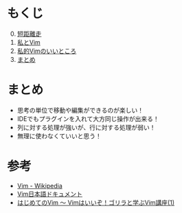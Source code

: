 # もくじ
0. [短距離走](./99-sample-rails.rb)
1. [私とVim](./1-vim-to-me.md)
2. [私的Vimのいいところ](./2-vim-lgtm-point.md)
3. [まとめ](./3-summary.md)

# まとめ

- 思考の単位で移動や編集ができるのが楽しい！
- IDEでもプラグインを入れて大方同じ操作が出来る！
- 列に対する処理が強いが、行に対する処理が弱い！
- 無理に使わなくていいと思う！

# 参考

- [Vim - Wikipedia](https://ja.wikipedia.org/wiki/Vim)
- [Vim日本語ドキュメント](https://vim-jp.org/vimdoc-ja/)
- [はじめてのVim 〜 Vimはいいぞ！ゴリラと学ぶVim講座(1)](https://knowledge.sakura.ad.jp/21687/)
